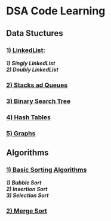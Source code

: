 # DSA Code Learning

## Data Stuctures

### [1) LinkedList](./Data%20Stuctures/1.%20LinkedList):

**_1) Singly LinkedList_**
<br />
**_2) Doubly LinkedList_**

### [2) Stacks ad Queues](./Data%20Stuctures/2.%20Stacks%20%26%20Queues)

### [3) Binary Search Tree](./Data%20Stuctures/3.%20BST)

### [4) Hash Tables](./Data%20Stuctures/4.%20Hash%20Tables)

### [5) Graphs](./Data%20Stuctures/5.%20Graphs)

## Algorithms

### [1) Basic Sorting Algorithms](./Algorithms/1.%20Basic%20Sorts)

**_1) Bubble Sort_**
<br />
**_2) Insertion Sort_**
<br />
**_3) Selection Sort_**

### [2) Merge Sort](./Algorithms/2.%20Merge%20Sort)
